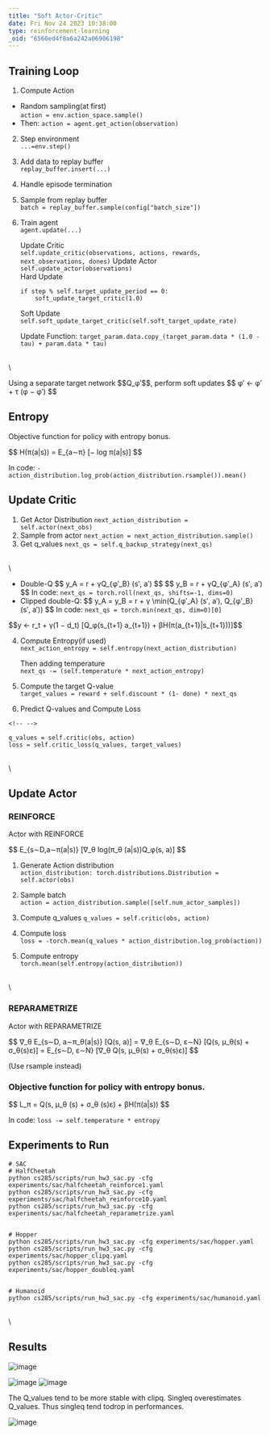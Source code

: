 ```yaml
---
title: "Soft Actor-Critic"
date: Fri Nov 24 2023 10:38:00
type: reinforcement-learning
_oid: "6560ed4f8a6a242a06906198"
---
```

## Training Loop

1.  Compute Action

-   Random sampling(at first)\
    `action = env.action_space.sample()`
-   Then: `action = agent.get_action(observation)`

2.  Step environment\
    `...=env.step()`

3.  Add data to replay buffer\
    `replay_buffer.insert(...)`

4.  Handle episode termination

5.  Sample from replay buffer\
    `batch = replay_buffer.sample(config["batch_size"])`

6.  Train agent\
    `agent.update(...)`

    Update Critic\
    `self.update_critic(observations, actions, rewards, next_observations, dones)`
    Update Actor\
    `self.update_actor(observations)`\
    Hard Update

        if step % self.target_update_period == 0:
            soft_update_target_critic(1.0)

    Soft Update
    `self.soft_update_target_critic(self.soft_target_update_rate)`

    Update Function:
    `target_param.data.copy_(target_param.data * (1.0 - tau) + param.data * tau)`

\
\

Using a separate target network \$\$Q_φ′\$\$, perform soft updates \$\$
φ′ ← φ′ + τ (φ − φ′) \$\$

## Entropy

Objective function for policy with entropy bonus.

\$\$ H(π(a\|s)) = E\_{a∼π} \[− log π(a\|s)\] \$\$

In code:
`-action_distribution.log_prob(action_distribution.rsample()).mean()`

## Update Critic

1.  Get Actor Distribution
    `next_action_distribution = self.actor(next_obs)`
2.  Sample from actor `next_action = next_action_distribution.sample()`
3.  Get q_values `next_qs = self.q_backup_strategy(next_qs)`

\
\

-   Double-Q \$\$ y_A = r + γQ\_{φ′\_B} (s′, a′) \$\$ \$\$ y_B = r +
    γQ\_{φ′\_A} (s′, a′) \$\$ In code:
    `next_qs = torch.roll(next_qs, shifts=-1, dims=0)`
-   Clipped double-Q: \$\$ y_A = y_B = r + γ \\min(Q\_{φ′\_A} (s′, a′),
    Q\_{φ′\_B} (s′, a′)) \$\$ In code:
    `next_qs = torch.min(next_qs, dim=0)[0]`

\$\$y ← r_t + γ(1 − d_t) \[Q_φ(s\_{t+1} a\_{t+1}) +
βH(π(a\_{t+1}\|s\_{t+1}))\]\$\$

4.  Compute Entropy(if used)\
    `next_action_entropy = self.entropy(next_action_distribution)`

    Then adding temperature\
    `next_qs -= (self.temperature * next_action_entropy)`

5.  Compute the target Q-value\
    `target_values = reward + self.discount * (1- done) * next_qs`

6.  Predict Q-values and Compute Loss

```{=html}
<!-- -->
```
    q_values = self.critic(obs, action)
    loss = self.critic_loss(q_values, target_values)

\
\

## Update Actor

### REINFORCE

Actor with REINFORCE

\$\$ E\_{s∼D,a∼π(a\|s)} \[∇\_θ log(π_θ (a\|s))Q_φ(s, a)\] \$\$

1.  Generate Action distribution\
    `action_distribution: torch.distributions.Distribution = self.actor(obs)`

2.  Sample batch\
    `action = action_distribution.sample([self.num_actor_samples])`

3.  Compute q_values `q_values = self.critic(obs, action)`

4.  Compute loss\
    `loss = -torch.mean(q_values * action_distribution.log_prob(action))`

5.  Compute entropy\
    `torch.mean(self.entropy(action_distribution))`

\
\

### REPARAMETRIZE

Actor with REPARAMETRIZE

\$\$ ∇\_θ E\_{s∼D, a∼π_θ(a\|s)} \[Q(s, a)\] = ∇\_θ E\_{s∼D, ε∼N} \[Q(s,
μ_θ(s) + σ_θ(s)ε)\] = E\_{s∼D, ε∼N} \[∇\_θ Q(s, μ_θ(s) + σ_θ(s)ε)\] \$\$

(Use rsample instead)

### Objective function for policy with entropy bonus.

\$\$ L_π = Q(s, μ_θ (s) + σ_θ (s)ε) + βH(π(a\|s)) \$\$

In code: `loss -= self.temperature * entropy`

## Experiments to Run

    # SAC
    # HalfCheetah
    python cs285/scripts/run_hw3_sac.py -cfg experiments/sac/halfcheetah_reinforce1.yaml
    python cs285/scripts/run_hw3_sac.py -cfg experiments/sac/halfcheetah_reinforce10.yaml
    python cs285/scripts/run_hw3_sac.py -cfg experiments/sac/halfcheetah_reparametrize.yaml


    # Hopper
    python cs285/scripts/run_hw3_sac.py -cfg experiments/sac/hopper.yaml
    python cs285/scripts/run_hw3_sac.py -cfg experiments/sac/hopper_clipq.yaml
    python cs285/scripts/run_hw3_sac.py -cfg experiments/sac/hopper_doubleq.yaml


    # Humanoid
    python cs285/scripts/run_hw3_sac.py -cfg experiments/sac/humanoid.yaml

\
\

## Results

![image](https://github.com/jimchen2/nonimportant/assets/123833550/d73b750e-0161-4b70-a9b3-bb5527510992)

![image](https://github.com/jimchen2/nonimportant/assets/123833550/4d080b90-7aba-4016-ba33-961c1a7a8c5a)
![image](https://github.com/jimchen2/nonimportant/assets/123833550/1207fdce-f26f-4a38-a710-5190667efd07)

The Q_values tend to be more stable with clipq. Singleq overestimates
Q_values. Thus singleq tend todrop in performances.

![image](https://github.com/jimchen2/nonimportant/assets/123833550/ca47de8e-9173-4fef-980a-aba928d42861)

